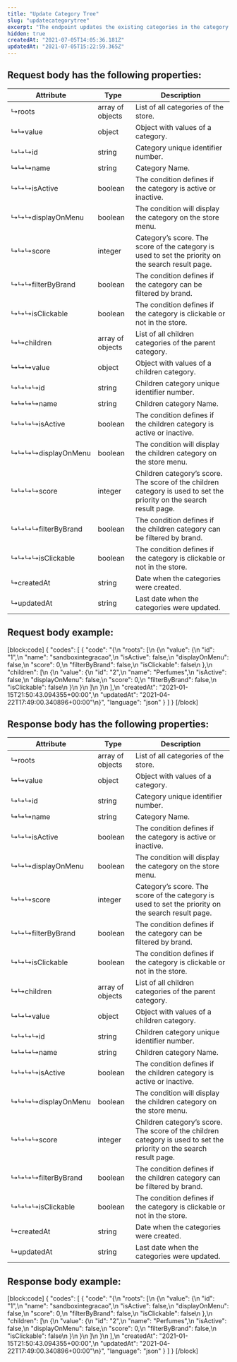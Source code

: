 ```yaml
---
title: "Update Category Tree"
slug: "updatecategorytree"
excerpt: "The endpoint updates the existing categories in the category tree."
hidden: true
createdAt: "2021-07-05T14:05:36.181Z"
updatedAt: "2021-07-05T15:22:59.365Z"
---
```

## Request body has the following properties:

| Attribute         | Type             | Description                                                                                                          |
| ----------------- | ---------------- | -------------------------------------------------------------------------------------------------------------------- |
| ↳roots            | array of objects | List of all categories of the store.                                                                                 |
| ↳↳value           | object           | Object with values of a category.                                                                                    |
| ↳↳↳id             | string           | Category unique identifier number.                                                                                   |
| ↳↳↳name           | string           | Category Name.                                                                                                       |
| ↳↳↳isActive       | boolean          | The condition defines if the category is active or inactive.                                                         |
| ↳↳↳displayOnMenu  | boolean          | The condition will display the category on the store menu.                                                           |
| ↳↳↳score          | integer          | Category’s score. The score of the category is used to set the priority on the search result page.                   |
| ↳↳↳filterByBrand  | boolean          | The condition defines if the category can be filtered by brand.                                                      |
| ↳↳↳isClickable    | boolean          | The condition defines if the category is clickable or not in the store.                                              |
| ↳↳children        | array of objects | List of all children categories of the parent category.                                                              |
| ↳↳↳value          | object           | Object with values of a children category.                                                                           |
| ↳↳↳↳id            | string           | Children category unique identifier number.                                                                          |
| ↳↳↳↳name          | string           | Children category Name.                                                                                              |
| ↳↳↳↳isActive      | boolean          | The condition defines if the children category is active or inactive.                                                |
| ↳↳↳↳displayOnMenu | boolean          | The condition will display the children category on the store menu.                                                  |
| ↳↳↳↳score         | integer          | Children category’s score. The score of the children category is used to set the priority on the search result page. |
| ↳↳↳↳filterByBrand | boolean          | The condition defines if the children category can be filtered by brand.                                             |
| ↳↳↳↳isClickable   | boolean          | The condition defines if the category is clickable or not in the store.                                              |
| ↳createdAt        | string           | Date when the categories were created.                                                                               |
| ↳updatedAt        | string           | Last date when the categories were updated.                                                                          |

## Request body example:
[block:code]
{
  "codes": [
    {
      "code": "{\n    \"roots\": [\n        {\n            \"value\": {\n                \"id\": \"1\",\n                \"name\": \"sandboxintegracao\",\n                \"isActive\": false,\n                \"displayOnMenu\": false,\n                \"score\": 0,\n                \"filterByBrand\": false,\n                \"isClickable\": false\n            },\n            \"children\": [\n                {\n                    \"value\": {\n                        \"id\": \"2\",\n                        \"name\": \"Perfumes\",\n                        \"isActive\": false,\n                        \"displayOnMenu\": false,\n                        \"score\": 0,\n                        \"filterByBrand\": false,\n                        \"isClickable\": false\n                    }\n                }\n            ]\n        }\n    ],\n    \"createdAt\": \"2021-01-15T21:50:43.094355+00:00\",\n    \"updatedAt\": \"2021-04-22T17:49:00.340896+00:00\"\n}",
      "language": "json"
    }
  ]
}
[/block]
## Response body has the following properties:

| Attribute         | Type             | Description                                                                                                          |
| ----------------- | ---------------- | -------------------------------------------------------------------------------------------------------------------- |
| ↳roots            | array of objects | List of all categories of the store.                                                                                 |
| ↳↳value           | object           | Object with values of a category.                                                                                    |
| ↳↳↳id             | string           | Category unique identifier number.                                                                                   |
| ↳↳↳name           | string           | Category Name.                                                                                                       |
| ↳↳↳isActive       | boolean          | The condition defines if the category is active or inactive.                                                         |
| ↳↳↳displayOnMenu  | boolean          | The condition will display the category on the store menu.                                                           |
| ↳↳↳score          | integer          | Category’s score. The score of the category is used to set the priority on the search result page.                   |
| ↳↳↳filterByBrand  | boolean          | The condition defines if the category can be filtered by brand.                                                      |
| ↳↳↳isClickable    | boolean          | The condition defines if the category is clickable or not in the store.                                              |
| ↳↳children        | array of objects | List of all children categories of the parent category.                                                              |
| ↳↳↳value          | object           | Object with values of a children category.                                                                           |
| ↳↳↳↳id            | string           | Children category unique identifier number.                                                                          |
| ↳↳↳↳name          | string           | Children category Name.                                                                                              |
| ↳↳↳↳isActive      | boolean          | The condition defines if the children category is active or inactive.                                                |
| ↳↳↳↳displayOnMenu | boolean          | The condition will display the children category on the store menu.                                                  |
| ↳↳↳↳score         | integer          | Children category’s score. The score of the children category is used to set the priority on the search result page. |
| ↳↳↳↳filterByBrand | boolean          | The condition defines if the children category can be filtered by brand.                                             |
| ↳↳↳↳isClickable   | boolean          | The condition defines if the category is clickable or not in the store.                                              |
| ↳createdAt        | string           | Date when the categories were created.                                                                               |
| ↳updatedAt        | string           | Last date when the categories were updated.                                                                          |

## Response body example:
[block:code]
{
  "codes": [
    {
      "code": "{\n    \"roots\": [\n        {\n            \"value\": {\n                \"id\": \"1\",\n                \"name\": \"sandboxintegracao\",\n                \"isActive\": false,\n                \"displayOnMenu\": false,\n                \"score\": 0,\n                \"filterByBrand\": false,\n                \"isClickable\": false\n            },\n            \"children\": [\n                {\n                    \"value\": {\n                        \"id\": \"2\",\n                        \"name\": \"Perfumes\",\n                        \"isActive\": false,\n                        \"displayOnMenu\": false,\n                        \"score\": 0,\n                        \"filterByBrand\": false,\n                        \"isClickable\": false\n                    }\n                }\n            ]\n        }\n    ],\n    \"createdAt\": \"2021-01-15T21:50:43.094355+00:00\",\n    \"updatedAt\": \"2021-04-22T17:49:00.340896+00:00\"\n}",
      "language": "json"
    }
  ]
}
[/block]